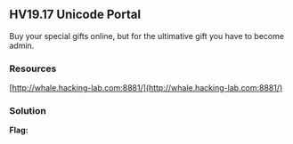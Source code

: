## HV19.17 Unicode Portal

Buy your special gifts online, but for the ultimative gift you have to become admin.

### Resources

[http://whale.hacking-lab.com:8881/](http://whale.hacking-lab.com:8881/)

### Solution

**Flag:** 